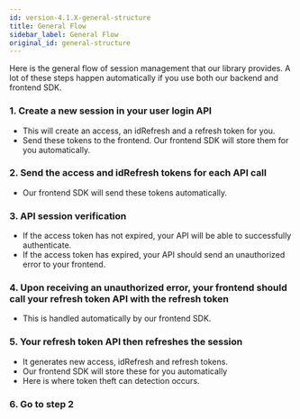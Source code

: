 ```yaml
---
id: version-4.1.X-general-structure
title: General Flow
sidebar_label: General Flow
original_id: general-structure
---
```


Here is the general flow of session management that our library provides. A lot of these steps happen automatically if you use both our backend and frontend SDK.

### 1. Create a new session in your user login API
- This will create an access, an idRefresh and a refresh token for you.
- Send these tokens to the frontend. Our frontend SDK will store them for you automatically.

### 2. Send the access and idRefresh tokens for each API call
- Our frontend SDK will send these tokens automatically.

### 3. API session verification
- If the access token has not expired, your API will be able to successfully authenticate.
- If the access token has expired, your API should send an unauthorized error to your frontend.

### 4. Upon receiving an unauthorized error, your frontend should call your refresh token API with the refresh token
- This is handled automatically by our frontend SDK.

### 5. Your refresh token API then refreshes the session
- It generates new access, idRefresh and refresh tokens.
- Our frontend SDK will store these for you automatically
- Here is where token theft can detection occurs.

### 6. Go to step 2


